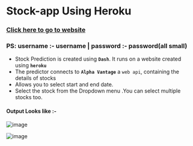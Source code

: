 # Stock-app Using Heroku

### **[Click here to go to website](https://balaji-stock-app.herokuapp.com/)**
### PS: username :- username | password :- password(all small)

* Stock Prediction is created using **`Dash`**. It runs on a website created using **`heroku`**
* The predictor connects to **`Alpha Vantage`** a `web api`, containing the details of stocks
* Allows you to select start and end date.
* Select the stock from the Dropdown menu .You can select multiple stocks too.
#### Output Looks like :-
![image](https://user-images.githubusercontent.com/87026163/135470732-789e5c53-a336-4415-9740-2a92e38440b5.png)

![image](https://user-images.githubusercontent.com/87026163/135470540-1414413c-b2b2-4b65-8975-4b6bcff40af1.png)
